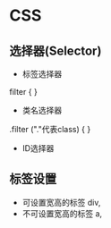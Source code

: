 # CSS

## 选择器(Selector)

+ 标签选择器

filter
{
}

+ 类名选择器

.filter ("."代表class)
{
}

+ ID选择器

## 标签设置

+ 可设置宽高的标签
  div,
+ 不可设置宽高的标签
  a,
